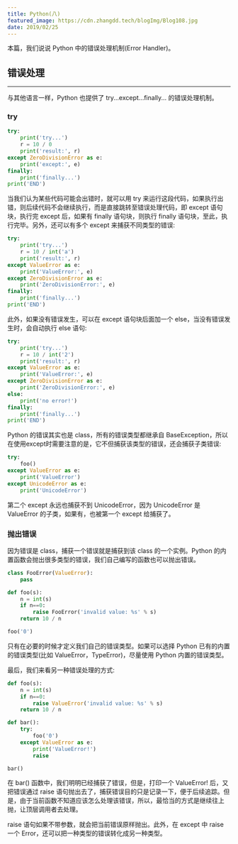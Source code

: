 ```yaml
---
title: Python(八)
featured_image: https://cdn.zhangdd.tech/blogImg/Blog108.jpg
date: 2019/02/25
---
```


本篇，我们说说 Python 中的错误处理机制(Error Handler)。

## 错误处理
***  
与其他语言一样，Python 也提供了 try...except...finally... 的错误处理机制。

### try
``` python
try:
    print('try...')
    r = 10 / 0
    print('result:', r)
except ZeroDivisionError as e:
    print('except:', e)
finally:
    print('finally...')
print('END')
```

当我们认为某些代码可能会出错时，就可以用 try 来运行这段代码，如果执行出错，则后续代码不会继续执行，而是直接跳转至错误处理代码，即 except 语句块，执行完 except 后，如果有 finally 语句块，则执行 finally 语句块，至此，执行完毕。另外，还可以有多个 except 来捕获不同类型的错误: 
``` python
try:
    print('try...')
    r = 10 / int('a')
    print('result:', r)
except ValueError as e:
    print('ValueError:', e)
except ZeroDivisionError as e:
    print('ZeroDivisionError:', e)
finally:
    print('finally...')
print('END')
```

此外，如果没有错误发生，可以在 except 语句块后面加一个 else，当没有错误发生时，会自动执行 else 语句: 
``` python
try:
    print('try...')
    r = 10 / int('2')
    print('result:', r)
except ValueError as e:
    print('ValueError:', e)
except ZeroDivisionError as e:
    print('ZeroDivisionError:', e)
else:
    print('no error!')
finally:
    print('finally...')
print('END')
```

Python 的错误其实也是 class，所有的错误类型都继承自 BaseException，所以在使用except时需要注意的是，它不但捕获该类型的错误，还会捕获子类错误: 
``` python
try:
    foo()
except ValueError as e:
    print('ValueError')
except UnicodeError as e:
    print('UnicodeError')
```

第二个 except 永远也捕获不到 UnicodeError，因为 UnicodeError 是 ValueError 的子类，如果有，也被第一个 except 给捕获了。

### 抛出错误
因为错误是 class，捕获一个错误就是捕获到该 class 的一个实例。Python 的内置函数会抛出很多类型的错误，我们自己编写的函数也可以抛出错误。
``` python
class FooError(ValueError):
    pass

def foo(s):
    n = int(s)
    if n==0:
        raise FooError('invalid value: %s' % s)
    return 10 / n

foo('0')
```

只有在必要的时候才定义我们自己的错误类型。如果可以选择 Python 已有的内置的错误类型(比如 ValueError，TypeError)，尽量使用 Python 内置的错误类型。

最后，我们来看另一种错误处理的方式: 
``` python
def foo(s):
    n = int(s)
    if n==0:
        raise ValueError('invalid value: %s' % s)
    return 10 / n

def bar():
    try:
        foo('0')
    except ValueError as e:
        print('ValueError!')
        raise

bar()
```

在 bar() 函数中，我们明明已经捕获了错误，但是，打印一个 ValueError! 后，又把错误通过 raise 语句抛出去了，捕获错误目的只是记录一下，便于后续追踪。但是，由于当前函数不知道应该怎么处理该错误，所以，最恰当的方式是继续往上抛，让顶层调用者去处理。

raise 语句如果不带参数，就会把当前错误原样抛出。此外，在 except 中 raise 一个 Error，还可以把一种类型的错误转化成另一种类型。